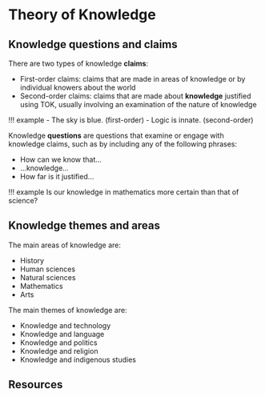 # Theory of Knowledge

## Knowledge questions and claims

There are two types of knowledge **claims**:

 - First-order claims: claims that are made in areas of knowledge or by individual knowers about the world
 - Second-order claims: claims that are made about **knowledge** justified using TOK, usually involving an examination of the nature of knowledge

!!! example
    - The sky is blue. (first-order)
    - Logic is innate. (second-order)

Knowledge **questions** are questions that examine or engage with knowledge claims, such as by including any of the following phrases:

 - How can we know that…
 - …knowledge…
 - How far is it justified…

!!! example
   Is our knowledge in mathematics more certain than that of science?

## Knowledge themes and areas

The main areas of knowledge are:

 - History
 - Human sciences
 - Natural sciences
 - Mathematics
 - Arts

The main themes of knowledge are:

 - Knowledge and technology
 - Knowledge and language
 - Knowledge and politics
 - Knowledge and religion
 - Knowledge and indigenous studies

## Resources
